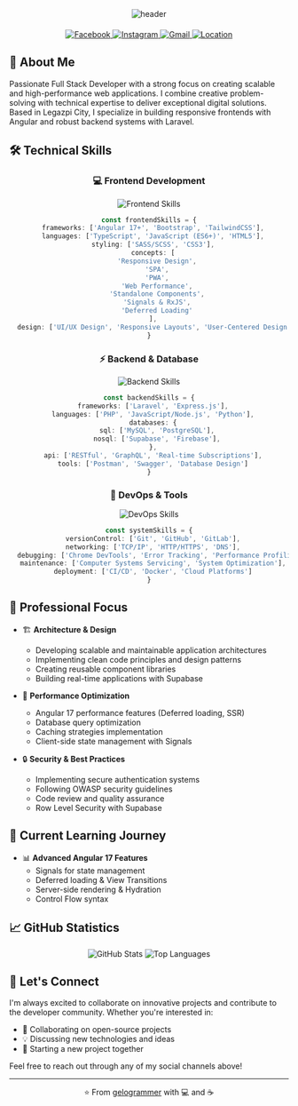 <div align="center">
  <img src="https://capsule-render.vercel.app/api?type=waving&color=gradient&height=200&section=header&text=Angelo%20John%20S.%20Calleja&fontSize=50&fontAlignY=35&desc=Full%20Stack%20Developer%20|%20Angular%20Specialist%20|%20Laravel%20Expert&descAlignY=50&descSize=20" alt="header" />

  <div style="margin: 20px 0">
    <a href="https://facebook.com/0987kll" target="_blank">
      <img src="https://img.shields.io/badge/Facebook-%231877F2.svg?style=for-the-badge&logo=Facebook&logoColor=white" alt="Facebook" />
    </a>
    <a href="https://instagram.com/tenshio__" target="_blank">
      <img src="https://img.shields.io/badge/Instagram-%23E4405F.svg?style=for-the-badge&logo=Instagram&logoColor=white" alt="Instagram" />
    </a>
    <a href="mailto:angelojohn0987@gmail.com">
      <img src="https://img.shields.io/badge/Gmail-D14836?style=for-the-badge&logo=gmail&logoColor=white" alt="Gmail" />
    </a>
    <a href="https://www.google.com/maps/place/Legazpi+City" target="_blank">
      <img src="https://img.shields.io/badge/Legazpi%20City-%234285F4.svg?style=for-the-badge&logo=google-maps&logoColor=white" alt="Location" />
    </a>
  </div>
</div>

## 👋 About Me

Passionate Full Stack Developer with a strong focus on creating scalable and high-performance web applications. I combine creative problem-solving with technical expertise to deliver exceptional digital solutions. Based in Legazpi City, I specialize in building responsive frontends with Angular and robust backend systems with Laravel.

## 🛠️ Technical Skills

<div align="center">

### 💻 Frontend Development
<p align="center">
  <img src="https://skillicons.dev/icons?i=angular,typescript,javascript,html,css,sass,bootstrap,tailwind" alt="Frontend Skills" />
</p>

```typescript
const frontendSkills = {
  frameworks: ['Angular 17+', 'Bootstrap', 'TailwindCSS'],
  languages: ['TypeScript', 'JavaScript (ES6+)', 'HTML5'],
  styling: ['SASS/SCSS', 'CSS3'],
  concepts: [
    'Responsive Design',
    'SPA',
    'PWA',
    'Web Performance',
    'Standalone Components',
    'Signals & RxJS',
    'Deferred Loading'
  ],
  design: ['UI/UX Design', 'Responsive Layouts', 'User-Centered Design']
}
```

### ⚡ Backend & Database
<p align="center">
  <img src="https://skillicons.dev/icons?i=php,laravel,nodejs,express,python,mysql,postgres,firebase,supabase" alt="Backend Skills" />
</p>

```typescript
const backendSkills = {
  frameworks: ['Laravel', 'Express.js'],
  languages: ['PHP', 'JavaScript/Node.js', 'Python'],
  databases: {
    sql: ['MySQL', 'PostgreSQL'],
    nosql: ['Supabase', 'Firebase'],
  },
  api: ['RESTful', 'GraphQL', 'Real-time Subscriptions'],
  tools: ['Postman', 'Swagger', 'Database Design']
}
```

### 🔧 DevOps & Tools
<p align="center">
  <img src="https://skillicons.dev/icons?i=git,github,gitlab,docker,vscode,postman" alt="DevOps Skills" />
</p>

```typescript
const systemSkills = {
  versionControl: ['Git', 'GitHub', 'GitLab'],
  networking: ['TCP/IP', 'HTTP/HTTPS', 'DNS'],
  debugging: ['Chrome DevTools', 'Error Tracking', 'Performance Profiling'],
  maintenance: ['Computer Systems Servicing', 'System Optimization'],
  deployment: ['CI/CD', 'Docker', 'Cloud Platforms']
}
```

</div>

## 💼 Professional Focus

- 🏗️ **Architecture & Design**
  - Developing scalable and maintainable application architectures
  - Implementing clean code principles and design patterns
  - Creating reusable component libraries
  - Building real-time applications with Supabase

- 🚀 **Performance Optimization**
  - Angular 17 performance features (Deferred loading, SSR)
  - Database query optimization
  - Caching strategies implementation
  - Client-side state management with Signals

- 🔒 **Security & Best Practices**
  - Implementing secure authentication systems
  - Following OWASP security guidelines
  - Code review and quality assurance
  - Row Level Security with Supabase

## 🌱 Current Learning Journey

- 📊 **Advanced Angular 17 Features**
  - Signals for state management
  - Deferred loading & View Transitions
  - Server-side rendering & Hydration
  - Control Flow syntax

## 📈 GitHub Statistics

<div align="center">
  
![GitHub Stats](https://github-readme-stats.vercel.app/api?username=gelogrammer&show_icons=true&theme=tokyonight)
![Top Languages](https://github-readme-stats.vercel.app/api/top-langs/?username=gelogrammer&layout=compact&theme=tokyonight)

</div>

## 🤝 Let's Connect

I'm always excited to collaborate on innovative projects and contribute to the developer community. Whether you're interested in:

- 🔄 Collaborating on open-source projects
- 💡 Discussing new technologies and ideas
- 🌟 Starting a new project together

Feel free to reach out through any of my social channels above!

---

<div align="center">
  
⭐️ From [gelogrammer](https://github.com/gelogrammer) with 💻 and ☕️

</div>